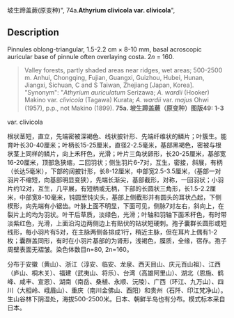 坡生蹄盖蕨(原变种)",
74a.**Athyrium clivicola var. clivicola**",

## Description
Pinnules oblong-triangular, 1.5-2.2 cm × 8-10 mm, basal acroscopic auricular base of pinnule often overlaying costa. 2*n* = 160.

> Valley forests, partly shaded areas near ridges, wet areas; 500-2500 m. Anhui, Chongqing, Fujian, Guangxi, Guizhou, Hubei, Hunan, Jiangxi, Sichuan, C and S Taiwan, Zhejiang [Japan, Korea].
  "Synonym": "*Athyrium auriculatum* Serizawa; *A. wardii* (Hooker) Makino var. *clivicola* (Tagawa) Kurata; *A. wardii* var. *majus* Ohwi (1957), p.p., not Makino (1899).
**75a. 坡生蹄盖蕨（原变种）图版49: 1-3**

var. clivicola

根状茎短，直立，先端密被深褐色、线状披针形、先端纤维状的鳞片；叶簇生。能育叶长30-40厘米；叶柄长15-25厘米，直径2-2.5毫米，基部黑褐色，密被与根状茎上同样的鳞片，向上禾秆色，光滑；叶片三角状卵形，长20-25厘米，基部宽16-20厘米，顶部急狭缩，二回羽状；侧生羽片6-7对，互生，密接，斜展，有柄（长达5毫米），下部的阔披针形，长8-12厘米，中部宽2.5-3.5厘米，（基部一对羽片不缩短，向基部明显变狭），先端长渐尖，基部截形，对称，一回羽状；小羽片约12对，互生，几平展，有短柄或无柄，下部的长圆状三角形，长1.5-2.2厘米，中部宽8-10毫米，钝圆至钝尖头，基部上侧截形并有圆头的耳状凸起，下侧楔形，向先端有小锯齿。叶脉上面不明显，下面可见，侧脉7对左右，斜向上，在裂片上的均为羽状。叶干后草质，淡绿色，光滑；叶轴和羽轴下面禾秆色，有时带淡紫红色，光滑，上面沿沟边两侧边上有贴伏的钻状短硬刺。孢子囊群长圆形或短线形，每小羽片有5对，在主脉两侧各排成1行，稍近主脉，但在耳片上偶有1-2枚；囊群盖同形，有时在小羽片基部的为肾形，浅褐色，膜质，全缘，宿存。孢子周壁表面无褶皱。染色体数目n=80, 2n=160。

分布于安徽（黄山）、浙江（淳安、临安、龙泉、西天目山、庆元百山祖）、江西（庐山、桐木关）、福建（武夷山、将乐）、台湾（高雄阿里山）、湖北（恩施、鹤峰、咸丰、宣恩）、湖南（南岳、桑植、永顺、沅陵）、广西（环江、九万山）、四川（大相岭、峨眉山）、重庆（南川金佛山、酉阳）和贵州（石阡、印江梵净山）。生山谷林下阴湿处，海拔500-2500米。日本、朝鲜半岛也有分布。模式标本采自日本。
